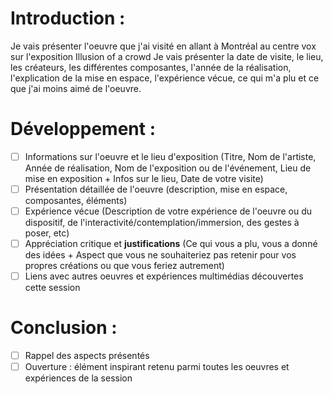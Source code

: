 # Introduction :
Je vais présenter l'oeuvre que j'ai visité en allant à Montréal au centre vox sur l'exposition Illusion of a crowd
Je vais présenter la date de visite, le lieu, les créateurs, les différentes composantes, l'année de la réalisation, l'explication de la mise en espace, l'expérience vécue, ce qui m'a plu et ce que j'ai moins aimé de l'oeuvre.

# Développement :
- [ ] Informations sur l'oeuvre et le lieu d'exposition (Titre, Nom de l'artiste, Année de réalisation, Nom de l'exposition ou de l'événement, Lieu de mise en exposition + Infos sur le lieu, Date de votre visite)
- [ ] Présentation détaillée de l'oeuvre (description, mise en espace, composantes, éléments)
- [ ] Expérience vécue (Description de votre expérience de l'oeuvre ou du dispositif, de l'interactivité/contemplation/immersion, des gestes à poser, etc)
- [ ] Appréciation critique et **justifications** (Ce qui vous a plu, vous a donné des idées + Aspect que vous ne souhaiteriez pas retenir pour vos propres créations ou que vous feriez autrement)
- [ ] Liens avec autres oeuvres et expériences multimédias découvertes cette session

# Conclusion :
- [ ] Rappel des aspects présentés
- [ ] Ouverture : élément inspirant retenu parmi toutes les oeuvres et expériences de la session
